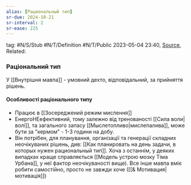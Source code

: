 ```yaml
---
alias: [Рациональный тип]
sr-due: 2024-10-21
sr-interval: 2
sr-ease: 225
---
```

tag:  #N/S/Stub #N/T/Definition #N/T/Public 
2023-05-04 23:40, [Source](),  
Related:  

### Раціональний тип
У [[Внутрішня мавпа]] - умовний дехто, відповідальний, за прийняття рішень.


#### Особливості раціонального типу
- Працює в [[Зосереджений режим мислення]]
- ЕнергоНЕефективний, тому залежно від тренованості [[Сила воли|волі]], та загального запасу [[Мыслетопливо|мислепалива]], може бути за "кермом" - 1-3 години на добу.
- Він потрібен, для планування, організації та генерації складних неочікуваних рішень, див: [[Как планировать на день задачи, в которых нужен рациональный тип]].
   Хоча з останнім, у деяких випадках краще справляється [[Модель устрою мозку Тіма Урбана]], у неї фактор неочікуваності вище). Все інше мавпа вміє робити самостійно, просто не завжди хоче ([[& Мотивация|мотивація]])